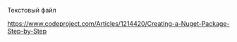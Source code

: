 ﻿Текстовый файл

https://www.codeproject.com/Articles/1214420/Creating-a-Nuget-Package-Step-by-Step
